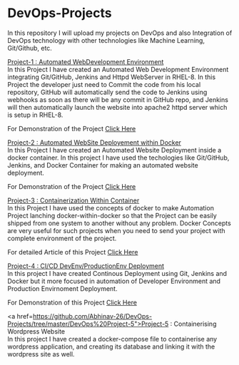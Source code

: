 # DevOps-Projects
In this repository I will upload my projects on DevOps and also Integration of DevOps technology with other technologies like Machine Learning, Git/Github, etc.<br>

<a href="https://github.com/Abhinav-26/DevOps-Integration/tree/master/DevOps%20Project-1">Project-1 : Automated WebDevelopment Environment</a><br>
In this Project I have created an Automated Web Development Environment integrating Git/GitHub, Jenkins and Httpd WebServer in RHEL-8. In this Project the developer just need to Commit the code from his local repository, GitHub will automatically send the code to Jenkins using webhooks as soon as there will be any commit in GitHub repo, and Jenkins will then automatically launch the website into apache2 httpd server which is setup in RHEL-8.<br>

For Demonstration of the Project <a href="https://www.youtube.com/watch?v=CRvzphqTtU4&t=49s">Click Here</a><br>

<a href="https://github.com/Abhinav-26/DevOps-Integration/tree/master/DevOps%20Project-2">Project-2 : Automated WebSite Deployement within Docker</a><br>
In this Project I have created an Automated Website Deployment inside a docker container. In this project I have used the techologies like Git/GitHub, Jenkins, and Docker Container for making an automated website deployment.<br>

For Demonstration of the Project <a href="https://www.linkedin.com/posts/abhinavdubey26_dockers-dockerimage-automation-activity-6668859867073273856-P6D2">Click Here</a><br>

<a href="https://github.com/Abhinav-26/DevOps-Integration/tree/master/DevOps%20Project-3">Project-3 : Containerization Within Container</a><br>
In this Project I have used the concepts of docker to make Automation Project lanching docker-within-docker so that the Project can be easily shipped from one system to another without any problem. Docker Concepts are very useful for such projects when you need to send your project with complete environment of the project.<br>

For detailed Article of this Project <a href="https://emagazine26.blogspot.com/2020/05/containerization-within-container.html">Click Here</a>

<a href="https://github.com/Abhinav-26/DevOps-Integration/tree/master/DevOps%20Project-4">Project-4 : CI/CD DevEnv/ProductionEnv Deployment</a><br>
In this project I have created Continous Deployment using Git, Jenkins and Docker but it more focused in automation of Developer Environment and Production Envirnoment Deployment. <br>

For Demonstration of this Project <a href="https://www.youtube.com/watch?v=IJAjCQeu_q8">Click Here</a>

<a href=https://github.com/Abhinav-26/DevOps-Projects/tree/master/DevOps%20Project-5">Project-5 : Containerising Wordpress Website</a><br>
In this project I have created a docker-compose file to containerise any wordpress application, and creating its database and linking it with the wordpress site as well. <br>
